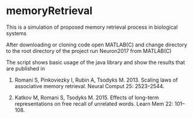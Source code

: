 # memoryRetrieval
This is a simulation of proposed memory retrieval process in biological systems

After downloading or cloning code
open MATLAB(C) and change directory to the root directory of the project
run Neuron2017 from MATLAB(C)

The script shows basic usage of the java library and show the results that are published in

1. Romani S, Pinkoviezky I, Rubin A, Tsodyks M. 2013. Scaling laws of associative memory retrieval. Neural Comput 25: 2523–2544.

2. Katkov M, Romani S, Tsodyks M. 2015. Effects of long-term representations on free recall of unrelated words. Learn Mem 22: 101–108. 

